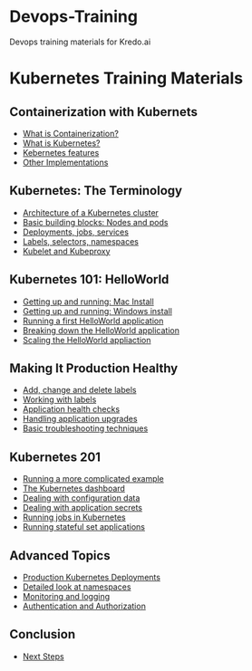 # Devops-Training
Devops training materials for Kredo.ai

# Kubernetes Training Materials

## Containerization with Kubernets 
- [What is Containerization?]()
- [What is Kubernetes?]()
- [Kebernetes features]()
- [Other Implementations]()

## Kubernetes: The Terminology
- [Architecture of a Kubernetes cluster]()
- [Basic building blocks: Nodes and pods]()
- [Deployments, jobs, services]()
- [Labels, selectors, namespaces]()
- [Kubelet and Kubeproxy]()

## Kubernetes 101: HelloWorld
- [Getting up and running: Mac Install]()
- [Getting up and running: Windows install]()
- [Running a first HelloWorld application]()
- [Breaking down the HelloWorld application]()
- [Scaling the HelloWorld appliaction]()

## Making It Production Healthy
- [Add, change and delete labels]()
- [Working with labels]()
- [Application health checks]()
- [Handling application upgrades]()
- [Basic troubleshooting techniques]()

## Kubernetes 201
- [Running a more complicated example]()
- [The Kubernetes dashboard]()
- [Dealing with configuration data]()
- [Dealing with application secrets]()
- [Running jobs in Kubernetes]()
- [Running stateful set applications]()

## Advanced Topics
- [Production Kubernetes Deployments]()
- [Detailed look at namespaces]()
- [Monitoring and logging]()
- [Authentication and Authorization]()

## Conclusion
- [Next Steps]()

